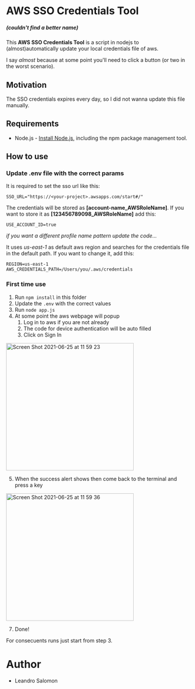 # AWS SSO Credentials Tool
##### (couldn't find a better name)

This **AWS SSO Credentials Tool** is a script in nodejs to (almost)automatically update your local credentials file of aws.

I say _almost_ because at some point you'll need to click a button (or two in the worst scenario).

## Motivation
The SSO credentials expires every day, so I did not wanna update this file manually. 

## Requirements
* Node.js - [Install Node.js](https://nodejs.org/en/), including the npm package management tool.

## How to use

### Update .env file with the correct params

It is required to set the sso url like this:
```shell
SSO_URL="https://<your-project>.awsapps.com/start#/"
```

The credentials will be stored as __[account-name_AWSRoleName]__.
If you want to store it as __[123456789098_AWSRoleName]__ add this:
```shell
USE_ACCOUNT_ID=true
````
_if you want a different profile name pattern update the code..._

It uses _us-east-1_ as default aws region and searches for the credentials file in the default path.
If you want to change it, add this:
```shell
REGION=us-east-1
AWS_CREDENTIALS_PATH=/Users/you/.aws/credentials
```

### First time use
1. Run `npm install` in this folder
2. Update the `.env` with the correct values
3. Run `node app.js`
4. At some point the aws webpage will popup
    1. Log in to aws if you are not already
    2. The code for device authentication will be auto filled
    3. Click on Sign In

<img width="346" alt="Screen Shot 2021-06-25 at 11 59 23" src="https://user-images.githubusercontent.com/7031690/123454656-2e73bb00-d5b7-11eb-8db7-a79fda950bc5.png">

5. When the success alert shows then come back to the terminal and press a key

<img width="346" alt="Screen Shot 2021-06-25 at 11 59 36" src="https://user-images.githubusercontent.com/7031690/123454778-52cf9780-d5b7-11eb-9081-c2a08c2430b0.png">


7. Done!

For consecuents runs just start from step 3.

# Author
* Leandro Salomon





